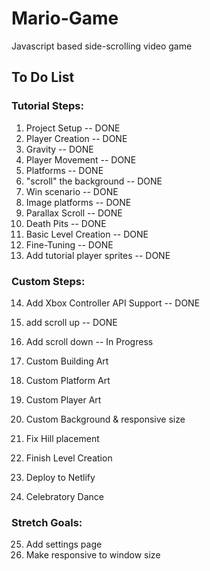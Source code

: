 # Mario-Game
Javascript based side-scrolling video game

## To Do List

### Tutorial Steps:
1. Project Setup -- DONE
2. Player Creation -- DONE
3. Gravity --  DONE
4. Player Movement -- DONE
5. Platforms -- DONE
6. "scroll" the background -- DONE
7. Win scenario -- DONE
8. Image platforms -- DONE
9. Parallax Scroll -- DONE
10. Death Pits -- DONE
11. Basic Level Creation -- DONE
12. Fine-Tuning -- DONE
13. Add tutorial player sprites -- DONE

### Custom Steps:

14. Add Xbox Controller API Support -- DONE
15. add scroll up -- DONE

16. Add scroll down -- In Progress
17. Custom Building Art 
18. Custom Platform Art
19. Custom Player Art
20. Custom Background & responsive size
21. Fix Hill placement
22. Finish Level Creation
23. Deploy to Netlify
24. Celebratory Dance

### Stretch Goals:
25. Add settings page
26. Make responsive to window size
